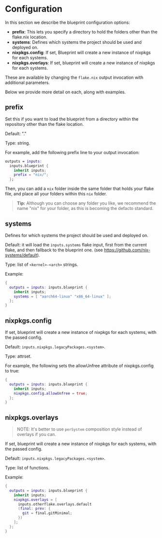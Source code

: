 # Configuration

In this section we describe the blueprint configuration options:

* **prefix**: This lets you specify a directory to hold the folders other than the flake.nix location.
* **systems**: Defines which systems the project should be used and deployed on.
* **nixpkgs.config**: If set, Blueprint will create a new instance of nixpkgs for each systems.
* **nixpkgs.overlays**: If set, blueprint will create a new instance of nixpkgs for each systems.

These are available by changing the `flake.nix` output invocation with additional parameters.

Below we provide more detail on each, along with examples.

## prefix

Set this if you want to load the blueprint from a directory within the repository other than the flake location.

Default: "."

Type: string.

For example, add the following prefix line to your output invocation:

```nix
outputs = inputs:
  inputs.blueprint {
    inherit inputs;
    prefix = "nix/";
  };
```

Then, you can add a `nix` folder inside the same folder that holds your flake file, and place
all your folders within this `nix` folder.

> **Tip:** Although you can choose any folder you like, we recommend the name "nix" for your folder,
as this is becoming the defacto standard.

## systems

Defines for which systems the project should be used and deployed on.

Default: it will load the `inputs.systems` flake input, first from the current flake, and then fallback to the blueprint one. (see <https://github.com/nix-systems/default>).

Type: list of `<kernel>-<arch>` strings.

Example:

```nix
{
  outputs = inputs: inputs.blueprint {
    inherit inputs;
    systems = [ "aarch64-linux" "x86_64-linux" ];
  };
}
```

## nixpkgs.config

If set, blueprint will create a new instance of nixpkgs for each systems, with the passed config.

Default: `inputs.nixpkgs.legacyPackages.<system>`.

Type: attrset.

For example, the following sets the allowUnfree attribute of nixpkgs.config to true:

```nix
{
  outputs = inputs: inputs.blueprint {
    inherit inputs;
    nixpkgs.config.allowUnfree = true;
  };
}
```

## nixpkgs.overlays

> NOTE: It's better to use `perSystem` composition style instead of overlays if you can.

If set, blueprint will create a new instance of nixpkgs for each systems, with the passed config.

Default: `inputs.nixpkgs.legacyPackages.<system>`.

Type: list of functions.

Example:

```nix
{
  outputs = inputs: inputs.blueprint {
    inherit inputs;
    nixpkgs.overlays = [
      inputs.otherflake.overlays.default
      (final: prev: {
        git = final.gitMinimal;
      })
    ];
  };
}
```
